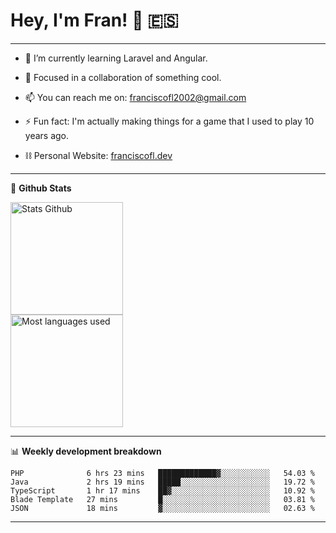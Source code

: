 # Hey, I'm Fran! 👋 :es:

-------

- 🌱 I’m currently learning Laravel and Angular.

- 👯 Focused in a collaboration of something cool.

- 📫 You can reach me on: franciscofl2002@gmail.com

- ⚡ Fun fact: I'm actually making things for a game that I used to play 10 years ago.

- ⛓  Personal Website: [franciscofl.dev](https://www.franciscofl.dev/)

-------

📝 **Github Stats**


<div align="left">
  <img height="180em" src="https://github-readme-stats.vercel.app/api?username=franciscofl12&count_private=true&show_icons=true&theme=dracula&bg_color=-45deg,282A36,3D3344" alt="Stats Github"/>
  <br>
  <img height="180em" src="https://github-readme-stats.vercel.app/api/top-langs/?username=franciscofl12&count_private&theme=dracula&bg_color=-45deg,282A36,3D3344&layout=compact&langs_count=6" alt="Most languages used"/>
</div>

-------

📊 **Weekly development breakdown**


<!--START_SECTION:waka-->
```text
PHP              6 hrs 23 mins   █████████████▓░░░░░░░░░░░   54.03 % 
Java             2 hrs 19 mins   █████░░░░░░░░░░░░░░░░░░░░   19.72 % 
TypeScript       1 hr 17 mins    ██▓░░░░░░░░░░░░░░░░░░░░░░   10.92 % 
Blade Template   27 mins         █░░░░░░░░░░░░░░░░░░░░░░░░   03.81 % 
JSON             18 mins         ▓░░░░░░░░░░░░░░░░░░░░░░░░   02.63 % 
```
<!--END_SECTION:waka-->

-------

